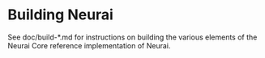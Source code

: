 Building Neurai
===============

See doc/build-*.md for instructions on building the various
elements of the Neurai Core reference implementation of Neurai.
